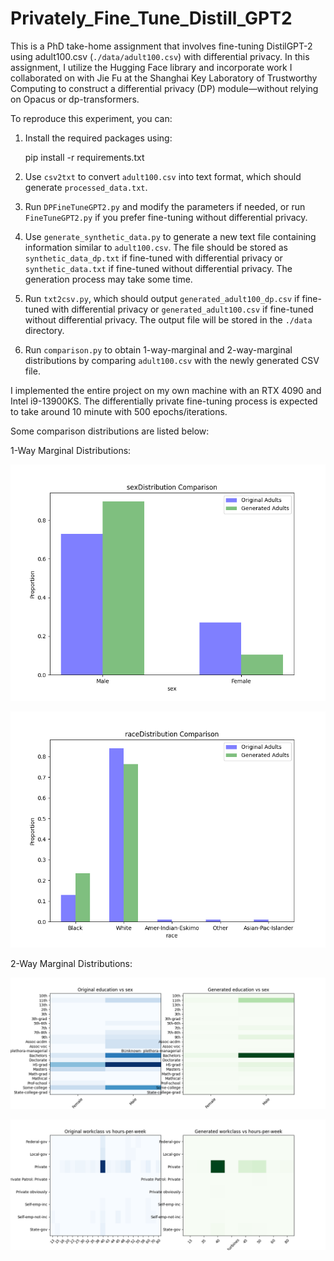 # Privately_Fine_Tune_Distill_GPT2

This is a PhD take-home assignment that involves fine-tuning DistilGPT-2 using adult100.csv (`./data/adult100.csv`) with differential privacy. In this assignment, I utilize the Hugging Face library and incorporate work I collaborated on with Jie Fu at the Shanghai Key Laboratory of Trustworthy Computing to construct a differential privacy (DP) module—without relying on Opacus or dp-transformers.

To reproduce this experiment, you can:

1. Install the required packages using:

   pip install -r requirements.txt

2. Use `csv2txt` to convert `adult100.csv` into text format, which should generate `processed_data.txt`.

3. Run `DPFineTuneGPT2.py` and modify the parameters if needed, or run `FineTuneGPT2.py` if you prefer fine-tuning without differential privacy.

4. Use `generate_synthetic_data.py` to generate a new text file containing information similar to `adult100.csv`. The file should be stored as `synthetic_data_dp.txt` if fine-tuned with differential privacy or `synthetic_data.txt` if fine-tuned without differential privacy. The generation process may take some time.

5. Run `txt2csv.py`, which should output `generated_adult100_dp.csv` if fine-tuned with differential privacy or `generated_adult100.csv` if fine-tuned without differential privacy. The output file will be stored in the `./data` directory.

6. Run `comparison.py` to obtain 1-way-marginal and 2-way-marginal distributions by comparing `adult100.csv` with the newly generated CSV file.

I implemented the entire project on my own machine with an RTX 4090 and Intel i9-13900KS. The differentially private fine-tuning process is expected to take around 10 minute with 500 epochs/iterations.

Some comparison distributions are listed below:

1-Way Marginal Distributions:

![sex](plots/sex.png)

![race](plots/race.png)

2-Way Marginal Distributions:

![education_vs_sex](plots/education_vs_sex.png)

![workclass_vs_hours-per-week](plots/workclass_vs_hours-per-week.png)

